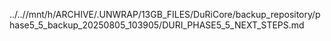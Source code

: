 ../..//mnt/h/ARCHIVE/.UNWRAP/13GB_FILES/DuRiCore/backup_repository/phase5_5_backup_20250805_103905/DURI_PHASE5_5_NEXT_STEPS.md